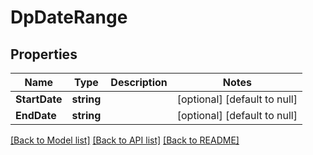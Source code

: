 # DpDateRange

## Properties
Name | Type | Description | Notes
------------ | ------------- | ------------- | -------------
**StartDate** | **string** |  | [optional] [default to null]
**EndDate** | **string** |  | [optional] [default to null]

[[Back to Model list]](../README.md#documentation-for-models) [[Back to API list]](../README.md#documentation-for-api-endpoints) [[Back to README]](../README.md)


